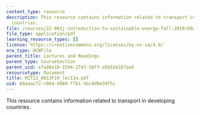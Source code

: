 ```yaml
---
content_type: resource
description: This resource contains information related to transport in developing
  countries.
file: /courses/22-081j-introduction-to-sustainable-energy-fall-2010/60aaac72c8644088f7b15bc9d0e3df5c_MIT22_081JF10_lec13a.pdf
file_type: application/pdf
learning_resource_types: []
license: https://creativecommons.org/licenses/by-nc-sa/4.0/
ocw_type: OCWFile
parent_title: Lectures and Readings
parent_type: CourseSection
parent_uid: e7a00e10-1594-2743-50ff-a5b52e167aa5
resourcetype: Document
title: MIT22_081JF10_lec13a.pdf
uid: 60aaac72-c864-4088-f7b1-5bc9d0e3df5c
---
```

This resource contains information related to transport in developing countries.
